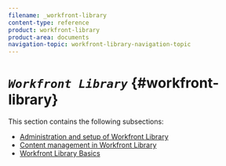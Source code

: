 ```yaml
---
filename: _workfront-library
content-type: reference
product: workfront-library
product-area: documents
navigation-topic: workfront-library-navigation-topic
---
```




# *`Workfront Library`*  {#workfront-library}

This section contains the following subsections:



* [Administration and setup of Workfront Library](_administration-and-setup-library.md) 
* [Content management in Workfront Library](_content-management.md) 
* [Workfront Library Basics](_basics.md) 


